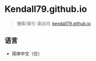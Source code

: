 # Kendall79.github.io
>搜索/索引
>请访问: [kendall79.github.io](https://kendall79.github.io "kendall79.github.io")

## 语言
  - 简体中文（仅）
